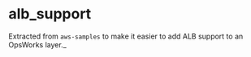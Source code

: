 # alb_support

Extracted from `aws-samples` to make it easier to add ALB support to an OpsWorks layer._